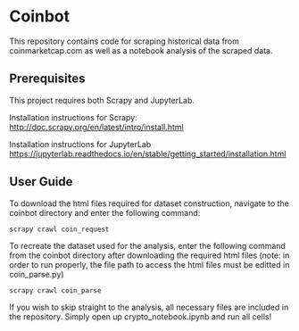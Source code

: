 # Coinbot

This repository contains code for scraping historical data from coinmarketcap.com as well as a notebook analysis of the scraped data. 

## Prerequisites

This project requires both Scrapy and JupyterLab.

Installation instructions for Scrapy: 
http://doc.scrapy.org/en/latest/intro/install.html

Installation instructions for JupyterLab
https://jupyterlab.readthedocs.io/en/stable/getting_started/installation.html

## User Guide

To download the html files required for dataset construction, navigate to the coinbot directory and enter the following command:

```
scrapy crawl coin_request
```

To recreate the dataset used for the analysis, enter the following command from the coinbot directory after downloading the required html files (note: in order to run properly, the file path to access the html files must be editted in coin_parse.py)

```
scrapy crawl coin_parse
```

If you wish to skip straight to the analysis, all necessary files are included in the repository. Simply open up crypto_notebook.ipynb and run all cells!